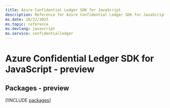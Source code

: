 ```yaml
---
title: Azure Confidential Ledger SDK for JavaScript
description: Reference for Azure Confidential Ledger SDK for JavaScript
ms.date: 10/22/2025
ms.topic: reference
ms.devlang: javascript
ms.service: confidentialledger
---
```

# Azure Confidential Ledger SDK for JavaScript - preview
## Packages - preview
[!INCLUDE [packages](confidential-ledger-index.md)]